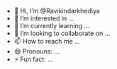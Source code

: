 - 👋 Hi, I’m @Ravikindarkhediya
- 👀 I’m interested in ...
- 🌱 I’m currently learning ...
- 💞️ I’m looking to collaborate on ...
- 📫 How to reach me ...
- 😄 Pronouns: ...
- ⚡ Fun fact: ...

<!---
Ravikindarkhediya/Ravikindarkhediya is a ✨ special ✨ repository because its `README.md` (this file) appears on your GitHub profile.
You can click the Preview link to take a look at your changes.
--->
